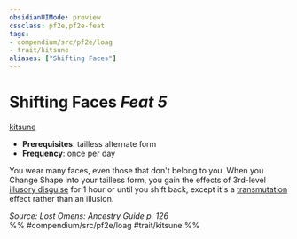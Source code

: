```yaml
---
obsidianUIMode: preview
cssclass: pf2e,pf2e-feat
tags:
- compendium/src/pf2e/loag
- trait/kitsune
aliases: ["Shifting Faces"]
---
```

# Shifting Faces  *Feat 5*  
[kitsune](../../Rules/traits/kitsune-loag.md)  

- **Prerequisites**: tailless alternate form
- **Frequency**: once per day

You wear many faces, even those that don't belong to you. When you Change Shape into your tailless form, you gain the effects of 3rd-level [illusory disguise](../spells/illusory-disguise.md) for 1 hour or until you shift back, except it's a [transmutation](../../Rules/traits/transmutation.md) effect rather than an illusion.

*Source: Lost Omens: Ancestry Guide p. 126*  
%% #compendium/src/pf2e/loag #trait/kitsune %%